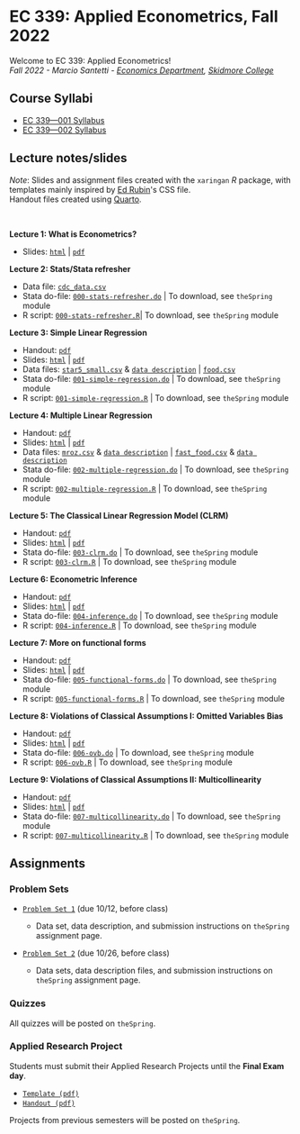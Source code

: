 # EC 339: Applied Econometrics, Fall 2022

Welcome to EC 339: Applied Econometrics!<br>
*Fall 2022 - Marcio Santetti - [Economics Department](https://www.skidmore.edu/economics/), [Skidmore College](https://www.skidmore.edu/)*


## Course Syllabi

- [EC 339&mdash;001 Syllabus](https://raw.githack.com/marciosantetti/ec339-f22/main/syllabus/ec339-syllabus-f22.pdf)
- [EC 339&mdash;002 Syllabus](https://raw.githack.com/marciosantetti/ec339-f22/main/syllabus/ec-339-s2-syllabus-f22.pdf)

## Lecture notes/slides

*Note*: Slides and assignment files created with the `xaringan` *R* package, with templates mainly inspired by [Ed Rubin](https://github.com/edrubin)'s CSS file. <br>
Handout files created using [Quarto](https://quarto.org/).

<br>

**Lecture 1: What is Econometrics?**

  - Slides: [`html`](https://raw.githack.com/marciosantetti/ec339-f22/main/lectures/000-stats-refresher/000-what-is-econometrics.html) | [`pdf`](https://raw.githack.com/marciosantetti/ec339-f22/main/lectures/000-stats-refresher/000-what-is-econometrics.pdf)

**Lecture 2: Stats/Stata refresher**

  - Data file: [`cdc_data.csv`](https://raw.githack.com/marciosantetti/ec339-f22/main/lectures/000-stats-refresher/cdc_data.csv)
  - Stata do-file: [`000-stats-refresher.do`](https://github.com/marciosantetti/ec339-f22/blob/main/lectures/000-stats-refresher/000-stats-refresher.do) | To download, see `theSpring` module
  - R script: [`000-stats-refresher.R`](https://github.com/marciosantetti/ec339-f22/blob/main/lectures/000-stats-refresher/000-stats-refresher.R)| To download, see `theSpring` module
  
 **Lecture 3: Simple Linear Regression**
 
  - Handout: [`pdf`](https://raw.githack.com/marciosantetti/ec339-f22/main/lectures/001-simple-regression/simple-regression.pdf)
  - Slides: [`html`](https://raw.githack.com/marciosantetti/ec339-f22/main/lectures/001-simple-regression/001-simple-regression.html) | [`pdf`](https://raw.githack.com/marciosantetti/ec339-f22/main/lectures/001-simple-regression/001-simple-regression.pdf)
  - Data files: [`star5_small.csv`](https://raw.githack.com/marciosantetti/ec339-f22/main/lectures/001-simple-regression/star5_small.csv) & [`data description`](https://raw.githack.com/marciosantetti/ec339-f22/main/lectures/001-simple-regression/star5_small%20copy.txt) | [`food.csv`](https://raw.githubusercontent.com/marciosantetti/ec339-f22/main/lectures/001-simple-regression/food.csv)
  - Stata do-file: [`001-simple-regression.do`](https://github.com/marciosantetti/ec339-f22/blob/main/lectures/001-simple-regression/001-simple-regression.do) | To download, see `theSpring` module
  - R script: [`001-simple-regression.R`](https://github.com/marciosantetti/ec339-f22/blob/main/lectures/001-simple-regression/001-simple-regression.R) | To download, see `theSpring` module 


**Lecture 4: Multiple Linear Regression**

  - Handout: [`pdf`](https://raw.githack.com/marciosantetti/ec339-f22/main/lectures/002-multiple-regression/multiple-regression.pdf)
  - Slides: [`html`](https://raw.githack.com/marciosantetti/ec339-f22/main/lectures/002-multiple-regression/002-multiple-regression.html) | [`pdf`](https://raw.githack.com/marciosantetti/ec339-f22/main/lectures/002-multiple-regression/002-multiple-regression.pdf)
  - Data files: [`mroz.csv`](https://raw.githack.com/marciosantetti/ec339-f22/main/lectures/002-multiple-regression/mroz.csv) & [`data description`](https://raw.githubusercontent.com/marciosantetti/ec339-f22/main/lectures/002-multiple-regression/mroz.txt) | [`fast_food.csv`](https://raw.githack.com/marciosantetti/ec339-f22/main/lectures/002-multiple-regression/fast_food.csv) & [`data description`](https://raw.githubusercontent.com/marciosantetti/ec339-f22/main/lectures/002-multiple-regression/fast_food.txt)
  - Stata do-file: [`002-multiple-regression.do`](https://github.com/marciosantetti/ec339-f22/blob/main/lectures/002-multiple-regression/002-multiple-regression.do) | To download, see `theSpring` module 
  - R script: [`002-multiple-regression.R`](https://github.com/marciosantetti/ec339-f22/blob/main/lectures/002-multiple-regression/002-multiple-regression.R) | To download, see `theSpring` module 
  

**Lecture 5: The Classical Linear Regression Model (CLRM)**

  - Handout: [`pdf`](https://raw.githack.com/marciosantetti/ec339-f22/main/lectures/003-clrm/classical-model.pdf)
  - Slides: [`html`](https://raw.githack.com/marciosantetti/ec339-f22/main/lectures/003-clrm/003-clrm.html) | [`pdf`](https://raw.githack.com/marciosantetti/ec339-f22/main/lectures/003-clrm/003-clrm.pdf)
  - Stata do-file: [`003-clrm.do`](https://github.com/marciosantetti/ec339-f22/blob/main/lectures/003-clrm/003-clrm.do) | To download, see `theSpring` module 
  - R script: [`003-clrm.R`](https://github.com/marciosantetti/ec339-f22/blob/main/lectures/003-clrm/003-classical-model.R) | To download, see `theSpring` module 
  
  
**Lecture 6: Econometric Inference**

  - Handout: [`pdf`](https://raw.githack.com/marciosantetti/ec339-f22/main/lectures/004-inference/inference.pdf)
  - Slides: [`html`](https://raw.githack.com/marciosantetti/ec339-f22/main/lectures/004-inference/004-inference.html) | [`pdf`](https://raw.githack.com/marciosantetti/ec339-f22/main/lectures/004-inference/004-inference.pdf)
  - Stata do-file: [`004-inference.do`](https://github.com/marciosantetti/ec339-f22/blob/main/lectures/004-inference/004-inference.do) | To download, see `theSpring` module 
  - R script:  [`004-inference.R`](https://github.com/marciosantetti/ec339-f22/blob/main/lectures/004-inference/004-inference.R) | To download, see `theSpring` module 
  
 **Lecture 7: More on functional forms**
 
  - Handout: [`pdf`](https://raw.githack.com/marciosantetti/ec339-f22/main/lectures/005-functional-forms/more-functional-forms.pdf)
  - Slides: [`html`](https://raw.githack.com/marciosantetti/ec339-f22/main/lectures/005-functional-forms/005-functional-forms.html) | [`pdf`](https://raw.githack.com/marciosantetti/ec339-f22/main/lectures/005-functional-forms/005-functional-forms.pdf)
  - Stata do-file: [`005-functional-forms.do`](https://github.com/marciosantetti/ec339-f22/blob/main/lectures/005-functional-forms/005-functional-forms.do) | To download, see `theSpring` module
  - R script: [`005-functional-forms.R`](https://github.com/marciosantetti/ec339-f22/blob/main/lectures/005-functional-forms/005-functional-forms.R) | To download, see `theSpring` module
  
 **Lecture 8: Violations of Classical Assumptions I: Omitted Variables Bias**
 
  - Handout: [`pdf`](https://raw.githack.com/marciosantetti/ec339-f22/main/lectures/006-ovb/ovb.pdf)
  - Slides: [`html`](https://raw.githack.com/marciosantetti/ec339-f22/main/lectures/006-ovb/006-ovb.html) | [`pdf`](https://raw.githack.com/marciosantetti/ec339-f22/main/lectures/006-ovb/006-ovb2.pdf)
  - Stata do-file: [`006-ovb.do`](https://github.com/marciosantetti/ec339-f22/blob/main/lectures/006-ovb/006-ovb.do) | To download, see `theSpring` module
  - R script: [`006-ovb.R`](https://github.com/marciosantetti/ec339-f22/blob/main/lectures/006-ovb/006-ovb.R) | To download, see `theSpring` module 
  
  
**Lecture 9: Violations of Classical Assumptions II: Multicollinearity**

  - Handout: [`pdf`](https://raw.githack.com/marciosantetti/ec339-f22/main/lectures/007-multicollinearity/multicollinearity.pdf)
  - Slides: [`html`](https://raw.githack.com/marciosantetti/ec339-f22/main/lectures/007-multicollinearity/007-multicollinearity.html) | [`pdf`](https://raw.githack.com/marciosantetti/ec339-f22/main/lectures/007-multicollinearity/007-multicollinearity.pdf)
  - Stata do-file: [`007-multicollinearity.do`](https://github.com/marciosantetti/ec339-f22/blob/main/lectures/007-multicollinearity/007-multicollinearity.do) | To download, see `theSpring` module
  - R script: [`007-multicollinearity.R`](https://github.com/marciosantetti/ec339-f22/blob/main/lectures/007-multicollinearity/007-multicollinearity.R) | To download, see `theSpring` module

## Assignments


### Problem Sets

  - [`Problem Set 1`](https://raw.githack.com/marciosantetti/ec339-f22/main/problem-sets/ps1/ps1-f22.pdf) (due 10/12, before class)
    - Data set, data description, and submission instructions on `theSpring` assignment page.
    
  - [`Problem Set 2`](https://raw.githack.com/marciosantetti/ec339-f22/main/problem-sets/ps2/ps2-f22.pdf) (due 10/26, before class)
    - Data sets, data description files, and submission instructions on `theSpring` assignment page.


### Quizzes

All quizzes will be posted on `theSpring`.


### Applied Research Project

 Students must submit their Applied Research Projects until the **Final Exam day**. 

  - [`Template (pdf)`](https://raw.githack.com/marciosantetti/ec339-f22/main/research-proj/research-proj-template.pdf)
  - [`Handout (pdf)`](https://raw.githack.com/marciosantetti/ec339-f22/main/research-proj/research-proj-handout.pdf)
  
 Projects from previous semesters will be posted on `theSpring`.


